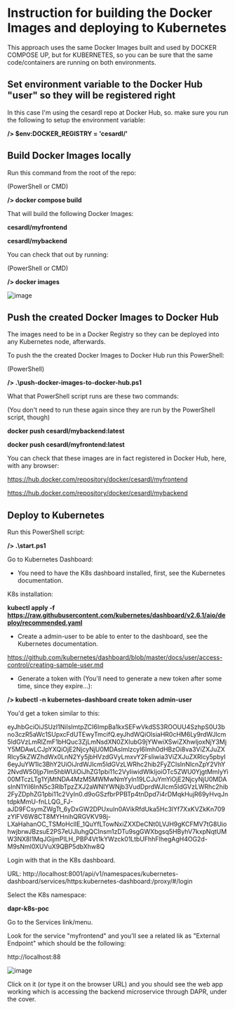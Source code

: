 # Instruction for building the Docker Images and deploying to Kubernetes

This approach uses the same Docker Images built and used by DOCKER COMPOSE UP, but for KUBERNETES, so you can be sure that the same code/containers are running on both environments. 

## Set environment variable to the Docker Hub "user" so they will be registered right

In this case I'm using the cesardl repo at Docker Hub, so. make sure you run the following to setup the environment variable:

**/> $env:DOCKER_REGISTRY = 'cesardl/'**

## Build Docker Images locally

Run this command from the root of the repo:

(PowerShell or CMD)

**/> docker compose build**

That will build the following Docker Images:

**cesardl/myfrontend**

**cesardl/mybackend**

You can check that out by running:

(PowerShell or CMD)

**/> docker images**

![image](https://user-images.githubusercontent.com/1712635/200630555-18704481-0e08-4bd2-bc1c-81b0b2aad5af.png)

## Push the created Docker Images to Docker Hub

The images need to be in a Docker Registry so they can be deployed into any Kubernetes node, afterwards.

To push the the created Docker Images to Docker Hub run this PowerShell:

(PowerShell)

**/> .\push-docker-images-to-docker-hub.ps1**

What that PowerShell script runs are these two commands:

(You don't need to run these again since they are run by the PowerShell script, though)

**docker push  cesardl/mybackend:latest**

**docker push  cesardl/myfrontend:latest**

You can check that these images are in fact registered in Docker Hub, here, with any browser:

https://hub.docker.com/repository/docker/cesardl/myfrontend

https://hub.docker.com/repository/docker/cesardl/mybackend


## Deploy to Kubernetes 

Run this PowerShell script:

**/> .\start.ps1**

Go to Kubernetes Dashboard:

- You need to have the K8s dashboard installed, first, see the Kubernetes documentation.

K8s installation:

**kubectl apply -f https://raw.githubusercontent.com/kubernetes/dashboard/v2.6.1/aio/deploy/recommended.yaml**

- Create a admin-user to be able to enter to the dashboard, see the Kubernetes documentation.

https://github.com/kubernetes/dashboard/blob/master/docs/user/access-control/creating-sample-user.md

- Generate a token with (You'll need to generate a new token after some time, since they expire...):

**/> kubectl -n kubernetes-dashboard create token admin-user**

You'd get a token similar to this:

eyJhbGciOiJSUzI1NiIsImtpZCI6ImpBa1kxSEFwVkdSS3ROOUU4SzhpS0U3bno3czR5aWc1SUpxcFdUTEwyTmcifQ.eyJhdWQiOlsiaHR0cHM6Ly9rdWJlcm5ldGVzLmRlZmF1bHQuc3ZjLmNsdXN0ZXIubG9jYWwiXSwiZXhwIjoxNjY3MjY5MDAwLCJpYXQiOjE2NjcyNjU0MDAsImlzcyI6Imh0dHBzOi8va3ViZXJuZXRlcy5kZWZhdWx0LnN2Yy5jbHVzdGVyLmxvY2FsIiwia3ViZXJuZXRlcy5pbyI6eyJuYW1lc3BhY2UiOiJrdWJlcm5ldGVzLWRhc2hib2FyZCIsInNlcnZpY2VhY2NvdW50Ijp7Im5hbWUiOiJhZG1pbi11c2VyIiwidWlkIjoiOTc5ZWU0YjgtMmIyYi00MTczLTg1YjMtNDA4MzM5MWMwNmYyIn19LCJuYmYiOjE2NjcyNjU0MDAsInN1YiI6InN5c3RlbTpzZXJ2aWNlYWNjb3VudDprdWJlcm5ldGVzLWRhc2hib2FyZDphZG1pbi11c2VyIn0.d9oGSzfbrPPBTp4tnDpd7i4rDMqkHujR69yHvqJntdpkMmU-fnLLQG_FJ-aJD9FCsymZWgTt_6yDxGW2DPUxuIn0AVikRfdUka5Hc3lYf7XxKVZkKn709zYlFV6W8CT8MYHnihQRGVKV98j-LXaHahanOC_TSMoHclIE_1QuYfLTowNxiZXXDeCNt0LVJH9gKCFMV7tG8UiohwjbrwJBzsuE2PS7eUJluhgQCInsm1zDTu9sgGWXbgsq5HByhV7kxpNqtUMW3NX8I1MqJGijmPlLH_PBP4Vt1kYWzck01LtbUFhhFlhegAgH4OG2d-M9sNml0XUVuX9QBP5dbXhw8Q

Login with that in the K8s dashboard.

URL: http://localhost:8001/api/v1/namespaces/kubernetes-dashboard/services/https:kubernetes-dashboard:/proxy/#/login

Select the K8s namespace:

**dapr-k8s-poc**

Go to the Services link/menu.

Look for the service "myfrontend" and you'll see a related lik as "External Endpoint" which should be the following:

http://localhost:88

![image](https://user-images.githubusercontent.com/1712635/200631111-7390233a-4785-4d3a-aa09-a92ca8c1a4c3.png)

Click on it (or type it on the browser URL) and you should see the web app working which is accessing the backend microservice through DAPR, under the cover.

